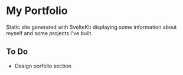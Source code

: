 # My Portfolio

Static site generated with SvelteKit displaying some information about myself and some projects I've
built.

## To Do

- Design porfolio section
